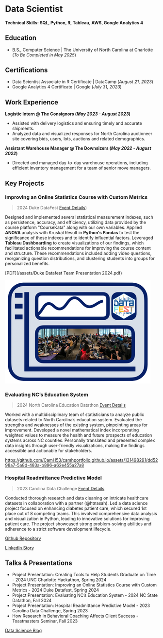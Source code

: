 # Data Scientist

#### Technical Skills: SQL, Python, R, Tableau, AWS, Google Analytics 4

## Education			        		
- B.S., Computer Science | The University of North Carolina at Charlotte (_To Be Completed in May 2025_)

## Certifications
- Data Scientist Associate in R Certificate | DataCamp (_August 21, 2023_)
- Google Analytics 4 Certificate | Google (_July 31, 2023_)

## Work Experience
**Logistic Intern @ The Consignors (_May 2023 - August 2023_)**
- Assisted with delivery logistics and ensuring timely and accurate shipments. 
- Analyzed data and visualized responses for North Carolina auctioneer site covering bids, users, lots, auctions and related demographics.  

**Assistant Warehouse Manager @ The Downsizers (_May 2022 - August 2022_)**
- Directed and managed day-to-day warehouse operations, including efficient inventory management for a team of senior move managers. 


## Key Projects

### Improving an Online Statistics Course with Custom Metrics
> 2024 Duke DataFest
[Event Details](https://dukestatsci.github.io/datafest/))

Designed and implemented several statistical measurement indexes, such as persistence, accuracy, and efficiency, utilizing data provided by the course platform "CourseKata" along with our own variables. Applied **ANOVA** analysis with Kruskal Result in **Python's Pandas** to test the significance of these indexes and to identify influential factors. Leveraged **Tableau Dashboarding** to create visualizations of our findings, which facilitated actionable recommendations for improving the course content and structure. These recommendations included adding video questions, reorganizing question distributions, and clustering students into groups for personalized benefits.

[PDF](/assets/Duke Datafest Team Presentation 2024.pdf)

![Duke 2024 Datafest](/assets/img/DUKE2024DATAFEST.png)


### Evaluating NC’s Education System
> 2024 North Carolina Education Datathon
[Event Details](https://hunt-institute.org/north-carolina-education-datathon/)

Worked with a multidisciplinary team of statisticians to analyze public datasets related to North Carolina’s education system. Evaluated the strengths and weaknesses of the existing system, pinpointing areas for improvement. Developed a novel mathematical index incorporating weighted values to measure the health and future prospects of education systems across NC counties. Personally translated and presented complex data insights through user-friendly visualizations, making the findings accessible and actionable for stakeholders.

https://github.com/CamH53/camhportfolio.github.io/assets/131498291/dd5298a7-5a8d-483a-b896-a62e455a27a8


### Hospital Readmittance Predictive Model
> 2023 Carolina Data Challenge
[Event Details](https://cdc.cs.unc.edu/)

Conducted thorough research and data cleaning on intricate healthcare datasets in collaboration with a partner (@htnasah). Led a data science project focused on enhancing diabetes patient care, which secured 1st place out of 8 competing teams. This involved comprehensive data analysis and visualization in Python, leading to innovative solutions for improving patient care. The project showcased strong problem-solving abilities and adherence to a strict software development lifecycle.

[Github Repository](https://github.com/CamH53/DiabetesDatasetTool)

[LinkedIn Story](https://www.linkedin.com/pulse/unlocking-insights-from-nostalgia-my-experience-2023-carolina-hirsh/?trackingId=%2BRcOr81jQ12IJQoZVbMqsg%3D%3D)



## Talks & Presentations
- Project Presentation: Creating Tools to Help Students Graduate on Time - 2024 UNC Charlotte Hackathon, Spring 2024
- Project Presentation: Improving an Online Statistics Course with Custom Metrics - 2024 Duke Datafest, Spring 2024
- Project Presentation: Evaluating NC’s Education System - 2024 NC State Datathon, Fall 2024
- Project Presentation: Hospital Readmittance Predictive Model - 2023 Carolina Data Challenge, Spring 2023
- How Research in Behavioral Coaching Affects Client Success - Toastmasters Seminar, Fall 2023



[Data Science Blog](https://medium.com/@shawhin)
